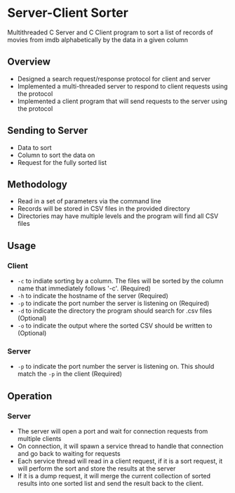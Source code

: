 # Server-Client Sorter
Multithreaded C Server and C Client program to sort a list of records of movies from imdb alphabetically by the data in a given column

## Overview
* Designed a search request/response protocol for client and server
* Implemented a multi-threaded server to respond to client requests using the protocol
* Implemented a client program that will send requests to the server using the protocol

## Sending to Server
* Data to sort
* Column to sort the data on 
* Request for the fully sorted list

## Methodology
* Read in a set of parameters via the command line
* Records will be stored in CSV files in the provided directory
* Directories may have multiple levels and the program will find all CSV files

## Usage
### Client
* `-c` to indiate sorting by a column. The files will be sorted by the column name that immediately follows '-c'. (Required)
* `-h` to indicate the hostname of the server (Required)
* `-p` to indicate the port number the server is listening on (Required)
* `-d` to indicate the directory the program should search for .csv files (Optional)
* `-o` to indicate the output where the sorted CSV should be written to (Optional)

### Server
* `-p` to indicate the port number the server is listening on.  This should match the `-p` in the client (Required)

## Operation
### Server
* The server will open a port and wait for connection requests from multiple clients
* On connection, it will spawn a service thread to handle that connection and go back to waiting for requests
* Each service thread will read in a client request, if it is a sort request, it will perform the sort and store the results at the server 
* If it is a dump request, it will merge the current collection of sorted results into one sorted list and send the result back to the client.
